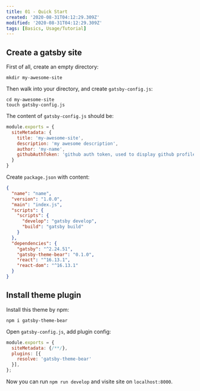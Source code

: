 ```yaml
---
title: 01 - Quick Start
created: '2020-08-31T04:12:29.309Z'
modified: '2020-08-31T04:12:29.309Z'
tags: [Basics, Usage/Tutorial]
---
```


## Create a gatsby site

First of all, create an empty directory:

```shell
mkdir my-awesome-site
```

Then walk into your directory, and create `gatsby-config.js`:

```shell
cd my-awesome-site
touch gatsby-config.js
```

The content of `gatsby-config.js` should be:

```javascript
module.exports = {
  siteMetadata: {
    title: 'my-awesome-site',
    description: 'my awesome description',
    author: 'my-name',
    githubAuthToken: 'github auth token, used to display github profiles',
  }
}
```

Create `package.json` with content:

```json
{
  "name": "name",
  "version": "1.0.0",
  "main": "index.js",
  "scripts": {
    "scripts": {
      "develop": "gatsby develop",
      "build": "gatsby build"
    }
  },
  "dependencies": {
    "gatsby": "^2.24.51",
    "gatsby-theme-bear": "0.1.0",
    "react": "^16.13.1",
    "react-dom": "^16.13.1"
  }
}
```

## Install theme plugin

Install this theme by npm:

```shell
npm i gatsby-theme-bear
```

Open `gatsby-config.js`, add plugin config:

```javascript
module.exports = {
  siteMetadata: {/**/},
  plugins: [{
    resolve: 'gatsby-theme-bear'
  }],
};
```

Now you can run `npm run develop` and visite site on `localhost:8000`.
